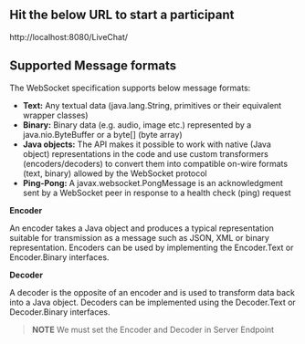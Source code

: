 ## Hit the below URL to start a participant 
http://localhost:8080/LiveChat/


## Supported Message formats
The WebSocket specification supports below message formats:
- **Text:** Any textual data (java.lang.String, primitives or their equivalent wrapper classes)
- **Binary:** Binary data (e.g. audio, image etc.) represented by a java.nio.ByteBuffer or a byte[] (byte array)
- **Java objects:** The API makes it possible to work with native (Java object) representations in the code and use custom transformers (encoders/decoders) to convert them into compatible on-wire formats (text, binary) allowed by the WebSocket protocol
- **Ping-Pong:** A javax.websocket.PongMessage is an acknowledgment sent by a WebSocket peer in response to a health check (ping) request


**Encoder**

An encoder takes a Java object and produces a typical representation suitable for transmission as a message such as JSON, XML or binary representation. Encoders can be used by implementing the Encoder.Text<T> or Encoder.Binary<T> interfaces.


**Decoder**

A decoder is the opposite of an encoder and is used to transform data back into a Java object. Decoders can be implemented using the Decoder.Text<T> or Decoder.Binary<T> interfaces.

> **NOTE** We must set the Encoder and Decoder in Server Endpoint	
